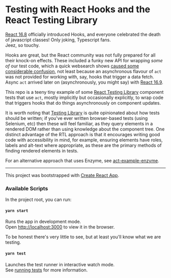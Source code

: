 # Testing with React Hooks and the React Testing Library

[React 16.8](https://reactjs.org/blog/2019/02/06/react-v16.8.0.html#testing-hooks) officially
introduced Hooks, and everyone celebrated the death of javascript classes!
Only joking, Typescript fans.  
Jeez, so touchy.

Hooks are great, but the React community was not fully prepared for all their knock-on effects.
These included a funky new API for wrapping _some of_ our test code, which a quick websearch shows
[caused some considerable confusion](https://duckduckgo.com/?q=react+testing+act+warnings+enzyme),
not least because an asynchronous flavour of `act` was not provided for working with, say, hooks
that trigger a data fetch. Async `act` arrived later on (asynchronously, you might say) with
[React 16.9](https://reactjs.org/blog/2019/08/08/react-v16.9.0.html#async-act-for-testing).

This repo is a teeny tiny example of some
[React Testing Library](https://testing-library.com/docs/react-testing-library/intro) component
tests that use `act`, mostly implicitly but occasionally explicitly, to wrap code that triggers
hooks that do things asynchronously on component updates.

It is worth noting that [Testing Library](https://testing-library.com/docs/guiding-principles) is
quite opinionated about how tests should be written; if you've ever written browser-based tests
(using Selenium, etc) then these will feel familiar, as they query elements in a rendered DOM rather
than using knowledge about the component tree. One distinct advantage of the RTL approach is that it
encourages writing good code with accessibility in mind, for example, ensuring elements have roles,
labels and alt-text where appropriate, as these are the primary methods of finding rendered elements
in tests.

For an alternative approach that uses Enzyme, see
[act-example-enzyme](https://github.com/chriswilty/act-example-enzyme).

-----

This project was bootstrapped with [Create React App](https://github.com/facebook/create-react-app).

### Available Scripts

In the project root, you can run:

#### `yarn start`

Runs the app in development mode.  
Open [http://localhost:3000](http://localhost:3000) to view it in the browser.

To be honest there's very little to see, but at least you'll know what we are testing.

#### `yarn test`

Launches the test runner in interactive watch mode.  
See [running tests](https://facebook.github.io/create-react-app/docs/running-tests) for more
information.
